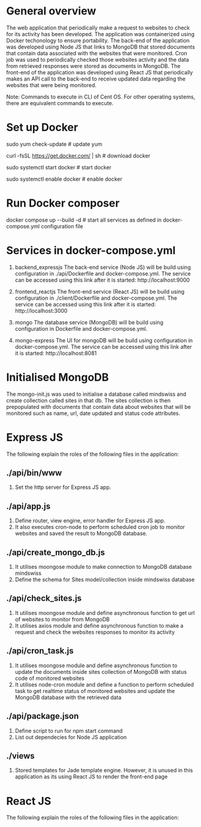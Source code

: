 # General overview #

The web application that periodically make a request to websites to check for its activity has been developed. The application was containerized using Docker techonology to ensure portability. The back-end of the application was developed using Node JS that links to MongoDB that stored documents that contain data associated with the websites that were monitored. Cron job was used to periodically checked those websites activity and the data from retrieved responses were stored as documents in MongoDB. The front-end of the application was developed using React JS that periodically makes an API call to the back-end to receive updated data regarding the websites that were being monitored.

Note: Commands to execute in CLI of Cent OS. For other operating systems, there are equivalent commands to execute.

# Set up Docker #

sudo yum check-update # update yum

curl -fsSL https://get.docker.com/ | sh # download docker

sudo systemctl start docker # start docker

sudo systemctl enable docker # enable docker

# Run Docker composer #

docker compose up --build -d   # start all services as defined in docker-compose.yml configuration file

# Services in docker-compose.yml #

1) backend_expressjs
The back-end service (Node JS) will be build using configuration in ./api/Dockerfile and docker-compose.yml. The service can be accessed using this link after it is started: http://localhost:9000

2) frontend_reactjs
The front-end service (React JS) will be build using configuration in ./client/Dockerfile and docker-compose.yml. The service can be accessed using this link after it is started: http://localhost:3000

3) mongo
The database service (MongoDB) will be build using configuration in Dockerfile and docker-compose.yml.

4) mongo-express
The UI for mongoDB will be build using configuration in docker-compose.yml. The service can be accessed using this link after it is started: http://localhost:8081

# Initialised MongoDB #

The mongo-init.js was used to initialise a database called mindswiss and create collection called sites in that db. The sites collection is then prepopulated with documents that contain data about websites that will be monitored such as name, url, date updated and status code attributes.

# Express JS #

The following explain the roles of the following files in the application:

## ./api/bin/www ##

1) Set the http server for Express JS app.

## ./api/app.js ##

1) Define router, view engine, error handler for Express JS app.
2) It also executes cron-node to perform scheduled cron job to monitor websites and saved the result to MongoDB database.

## ./api/create_mongo_db.js ##

1) It utilises moongose module to make connection to MongoDB database mindswiss
2) Define the schema for Sites model/collection inside mindswiss database

## ./api/check_sites.js ##

1) It utilises moongose module and define asynchronous function to get url of websites to monitor from MongoDB
2) It utilises axios module and define asynchronous function to make a request and check the websites responses to monitor its activity

## ./api/cron_task.js ##

1) It utilises moongose module and define asynchronous function to update the documents inside sites collection of MongoDB with status code of monitored websites
2) It utilises node-cron module and define a function to perform scheduled task to get realtime status of monitored websites and update the MongoDB database with the retrieved data

## ./api/package.json ##

1) Define script to run for npm start command
2) List out dependecies for Node JS application

## ./views ##

1) Stored templates for Jade template engine. However, it is unused in this application as its using React JS to render the front-end page

# React JS #

The following explain the roles of the following files in the application:





